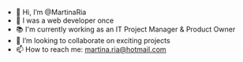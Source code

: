 - 👋 Hi, I’m @MartinaRia
- 👀 I was a web developer once
- 📚 I'm currently working as an IT Project Manager & Product Owner
- 💞️ I’m looking to collaborate on exciting projects
- 📫 How to reach me: martina.ria@hotmail.com

<!---
MartinaRia/MartinaRia is a ✨ special ✨ repository because its `README.md` (this file) appears on your GitHub profile.
You can click the Preview link to take a look at your changes.
--->
